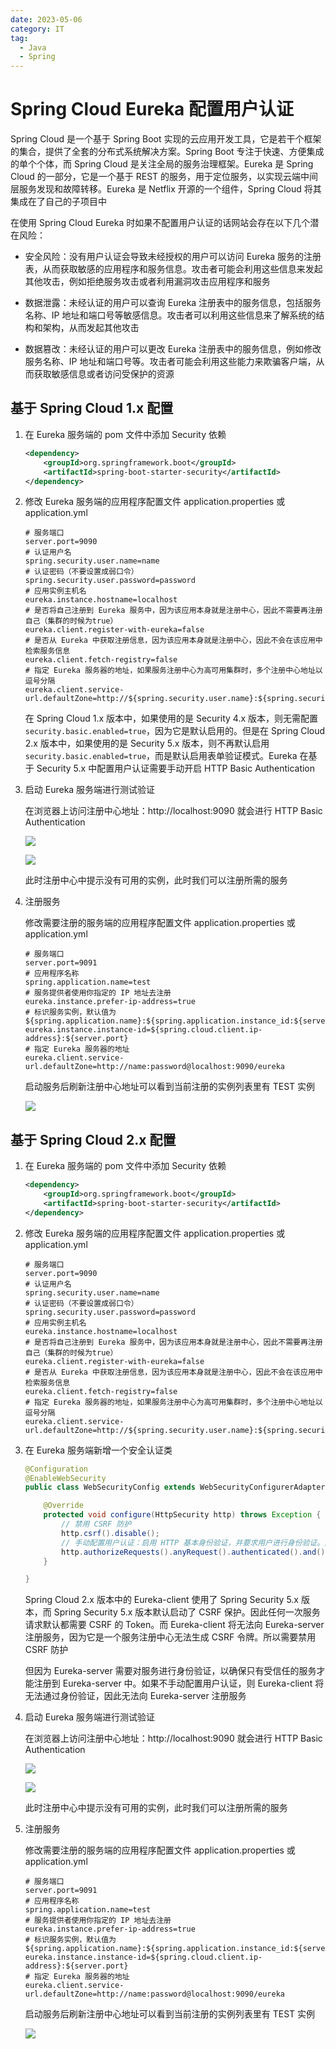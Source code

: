 ```yaml
---
date: 2023-05-06
category: IT
tag:
  - Java
  - Spring
---
```


# Spring Cloud Eureka 配置用户认证

<!-- more -->

Spring Cloud 是一个基于 Spring Boot 实现的云应用开发工具，它是若干个框架的集合，提供了全套的分布式系统解决方案。Spring Boot 专注于快速、方便集成的单个个体，而 Spring Cloud 是关注全局的服务治理框架。Eureka 是 Spring Cloud 的一部分，它是一个基于 REST 的服务，用于定位服务，以实现云端中间层服务发现和故障转移。Eureka 是 Netflix 开源的一个组件，Spring Cloud 将其集成在了自己的子项目中

在使用 Spring Cloud Eureka 时如果不配置用户认证的话网站会存在以下几个潜在风险：

- 安全风险：没有用户认证会导致未经授权的用户可以访问 Eureka 服务的注册表，从而获取敏感的应用程序和服务信息。攻击者可能会利用这些信息来发起其他攻击，例如拒绝服务攻击或者利用漏洞攻击应用程序和服务

- 数据泄露：未经认证的用户可以查询 Eureka 注册表中的服务信息，包括服务名称、IP 地址和端口号等敏感信息。攻击者可以利用这些信息来了解系统的结构和架构，从而发起其他攻击

- 数据篡改：未经认证的用户可以更改 Eureka 注册表中的服务信息，例如修改服务名称、IP 地址和端口号等。攻击者可能会利用这些能力来欺骗客户端，从而获取敏感信息或者访问受保护的资源

## 基于 Spring Cloud 1.x 配置

1. 在 Eureka 服务端的 pom 文件中添加 Security 依赖

    ```xml
    <dependency>
        <groupId>org.springframework.boot</groupId>
        <artifactId>spring-boot-starter-security</artifactId>
    </dependency>
    ```

2. 修改 Eureka 服务端的应用程序配置文件 application.properties 或 application.yml

    ```properties
    # 服务端口
    server.port=9090
    # 认证用户名
    spring.security.user.name=name
    # 认证密码（不要设置成弱口令）
    spring.security.user.password=password
    # 应用实例主机名
    eureka.instance.hostname=localhost
    # 是否将自己注册到 Eureka 服务中，因为该应用本身就是注册中心，因此不需要再注册自己（集群的时候为true）
    eureka.client.register-with-eureka=false
    # 是否从 Eureka 中获取注册信息，因为该应用本身就是注册中心，因此不会在该应用中检索服务信息
    eureka.client.fetch-registry=false
    # 指定 Eureka 服务器的地址，如果服务注册中心为高可用集群时，多个注册中心地址以逗号分隔
    eureka.client.service-url.defaultZone=http://${spring.security.user.name}:${spring.security.user.password}@${eureka.instance.hostname}:${server.port}/eureka/
    ```

    在 Spring Cloud 1.x 版本中，如果使用的是 Security 4.x 版本，则无需配置 `security.basic.enabled=true`，因为它是默认启用的。但是在 Spring Cloud 2.x 版本中，如果使用的是 Security 5.x 版本，则不再默认启用 `security.basic.enabled=true`，而是默认启用表单验证模式。Eureka 在基于 Security 5.x 中配置用户认证需要手动开启 HTTP Basic Authentication

3. 启动 Eureka 服务端进行测试验证

   在浏览器上访问注册中心地址：http://localhost:9090 就会进行 HTTP Basic Authentication

   ![](https://img.sherry4869.com/blog/diary/2023/05/img_1.png)

   ![](https://img.sherry4869.com/blog/diary/2023/05/img_2.png)

   此时注册中心中提示没有可用的实例，此时我们可以注册所需的服务

4. 注册服务

   修改需要注册的服务端的应用程序配置文件 application.properties 或 application.yml

    ```properties
    # 服务端口
    server.port=9091
    # 应用程序名称
    spring.application.name=test
    # 服务提供者使用你指定的 IP 地址去注册
    eureka.instance.prefer-ip-address=true
    # 标识服务实例，默认值为 ${spring.application.name}:${spring.application.instance_id:${server.port}}
    eureka.instance.instance-id=${spring.cloud.client.ip-address}:${server.port}
    # 指定 Eureka 服务器的地址
    eureka.client.service-url.defaultZone=http://name:password@localhost:9090/eureka
    ```

   启动服务后刷新注册中心地址可以看到当前注册的实例列表里有 TEST 实例

   ![](https://img.sherry4869.com/blog/diary/2023/05/img_3.png)

## 基于 Spring Cloud 2.x 配置

1. 在 Eureka 服务端的 pom 文件中添加 Security 依赖

    ```xml
    <dependency>
        <groupId>org.springframework.boot</groupId>
        <artifactId>spring-boot-starter-security</artifactId>
    </dependency>
    ```

2. 修改 Eureka 服务端的应用程序配置文件 application.properties 或 application.yml

    ```properties
    # 服务端口
    server.port=9090
    # 认证用户名
    spring.security.user.name=name
    # 认证密码（不要设置成弱口令）
    spring.security.user.password=password
    # 应用实例主机名
    eureka.instance.hostname=localhost
    # 是否将自己注册到 Eureka 服务中，因为该应用本身就是注册中心，因此不需要再注册自己（集群的时候为true）
    eureka.client.register-with-eureka=false
    # 是否从 Eureka 中获取注册信息，因为该应用本身就是注册中心，因此不会在该应用中检索服务信息
    eureka.client.fetch-registry=false
    # 指定 Eureka 服务器的地址，如果服务注册中心为高可用集群时，多个注册中心地址以逗号分隔
    eureka.client.service-url.defaultZone=http://${spring.security.user.name}:${spring.security.user.password}@${eureka.instance.hostname}:${server.port}/eureka/
    ```

3. 在 Eureka 服务端新增一个安全认证类

    ```java
    @Configuration
    @EnableWebSecurity
    public class WebSecurityConfig extends WebSecurityConfigurerAdapter {
    
        @Override
        protected void configure(HttpSecurity http) throws Exception {
            // 禁用 CSRF 防护
            http.csrf().disable();
            // 手动配置用户认证：启用 HTTP 基本身份验证，并要求用户进行身份验证。这意味着如果用户未通过身份验证，则无法访问受保护的资源
            http.authorizeRequests().anyRequest().authenticated().and().httpBasic();
        }
    
    }
    ```
   
    Spring Cloud 2.x 版本中的 Eureka-client 使用了 Spring Security 5.x 版本，而 Spring Security 5.x 版本默认启动了 CSRF 保护。因此任何一次服务请求默认都需要 CSRF 的 Token。而 Eureka-client 将无法向 Eureka-server 注册服务，因为它是一个服务注册中心无法生成 CSRF 令牌。所以需要禁用 CSRF 防护

    但因为 Eureka-server 需要对服务进行身份验证，以确保只有受信任的服务才能注册到 Eureka-server 中。如果不手动配置用户认证，则 Eureka-client 将无法通过身份验证，因此无法向 Eureka-server 注册服务

4. 启动 Eureka 服务端进行测试验证

    在浏览器上访问注册中心地址：http://localhost:9090 就会进行 HTTP Basic Authentication

    ![](https://img.sherry4869.com/blog/diary/2023/05/img_1.png)

    ![](https://img.sherry4869.com/blog/diary/2023/05/img_2.png)

    此时注册中心中提示没有可用的实例，此时我们可以注册所需的服务

5. 注册服务

    修改需要注册的服务端的应用程序配置文件 application.properties 或 application.yml

    ```properties
    # 服务端口
    server.port=9091
    # 应用程序名称
    spring.application.name=test
    # 服务提供者使用你指定的 IP 地址去注册
    eureka.instance.prefer-ip-address=true
    # 标识服务实例，默认值为 ${spring.application.name}:${spring.application.instance_id:${server.port}}
    eureka.instance.instance-id=${spring.cloud.client.ip-address}:${server.port}
    # 指定 Eureka 服务器的地址
    eureka.client.service-url.defaultZone=http://name:password@localhost:9090/eureka
    ```

    启动服务后刷新注册中心地址可以看到当前注册的实例列表里有 TEST 实例

    ![](https://img.sherry4869.com/blog/diary/2023/05/img_3.png)